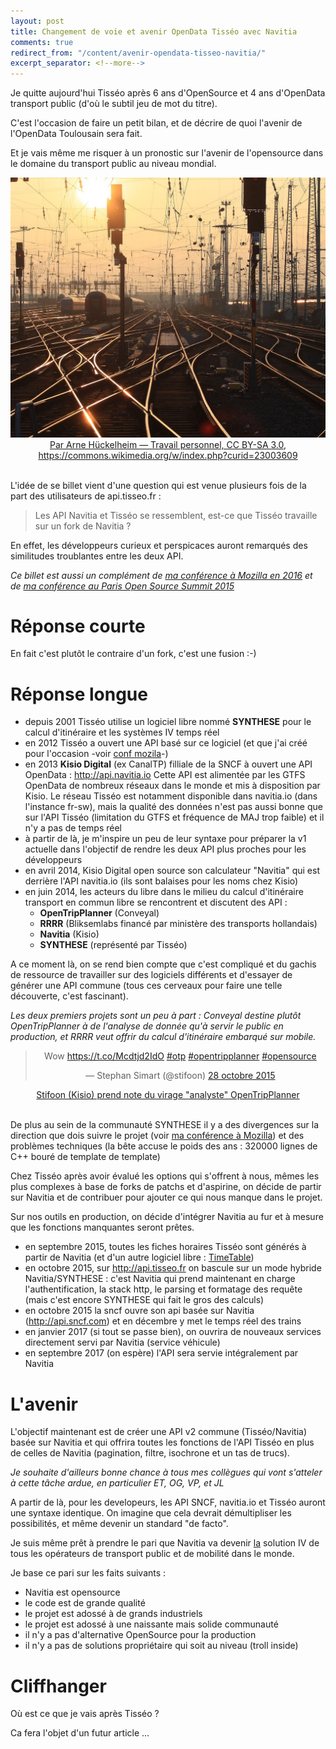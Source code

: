 ```yaml
---
layout: post
title: Changement de voie et avenir OpenData Tisséo avec Navitia
comments: true
redirect_from: "/content/avenir-opendata-tisseo-navitia/"
excerpt_separator: <!--more-->
---
```


Je quitte aujourd'hui Tisséo après 6 ans d'OpenSource et 4 ans d'OpenData transport public (d'où le subtil jeu de mot du titre).

C'est l'occasion de faire un petit bilan, et de décrire de quoi l'avenir de l'OpenData Toulousain sera fait.

Et je vais même me risquer à un pronostic sur l'avenir de l'opensource dans le domaine du transport public au niveau mondial.

<img src="/public/images/aiguillage.jpg">
<center><u>Par Arne Hückelheim — Travail personnel, CC BY-SA 3.0, https://commons.wikimedia.org/w/index.php?curid=23003609</u></center>

<!--more-->
<br>

L'idée de se billet vient d'une question qui est venue plusieurs fois de la part des utilisateurs de api.tisseo.fr : 

>
> Les API Navitia et Tisséo se ressemblent, est-ce que Tisséo travaille sur un fork de Navitia ?

En effet, les développeurs curieux et perspicaces auront remarqués des similitudes troublantes entre les deux API.

_Ce billet est aussi un complément de [ma conférence à Mozilla en 2016](http://xavierraffin.com/2016/04/25/conference-API-opensource-opendata-mozilla) et de [ma conférence au Paris Open Source Summit 2015](http://xavierraffin.com/2015/11/19/conference-collaboration-opensource-ParisOpenSourceSummit)_

# Réponse courte

En fait c'est plutôt le contraire d'un fork, c'est une fusion :-)

# Réponse longue

* depuis 2001 Tisséo utilise un logiciel libre nommé **SYNTHESE** pour le calcul d'itinéraire et les systèmes IV temps réel
* en 2012 Tisséo a ouvert une API basé sur ce logiciel (et que j'ai créé pour l'occasion -voir [conf mozila](http://xavierraffin.com/2016/04/25/conference-API-opensource-opendata-mozilla)-)
* en 2013 **Kisio Digital** (ex CanalTP) filliale de la SNCF à ouvert une API OpenData : http://api.navitia.io
  Cette API est alimentée par les GTFS OpenData de nombreux réseaux dans le monde et mis à disposition par Kisio.
  Le réseau Tisséo est notamment disponible dans navitia.io (dans l'instance fr-sw), mais la qualité des données n'est pas aussi bonne que sur l'API Tisséo (limitation du GTFS et fréquence de MAJ trop faible) et il n'y a pas de temps réel
* à partir de là, je m'inspire un peu de leur syntaxe pour préparer la v1 actuelle dans l'objectif de rendre les deux API plus proches pour les développeurs
* en avril 2014, Kisio Digital open source son calculateur "Navitia" qui est derrière l'API navitia.io (ils sont balaises pour les noms chez Kisio)
* en juin 2014, les acteurs du libre dans le milieu du calcul d'itinéraire transport en commun libre se rencontrent et discutent des API :
  * **OpenTripPlanner** (Conveyal) 
  * **RRRR** (Bliksemlabs financé par ministère des transports hollandais)
  * **Navitia** (Kisio)
  * **SYNTHESE** (représenté par Tisséo) 

A ce moment là, on se rend bien compte que c'est compliqué et du gachis de ressource de travailler sur des logiciels différents et d'essayer de générer une API commune (tous ces cerveaux pour faire une telle découverte, c'est fascinant).

_Les deux premiers projets sont un peu à part : Conveyal destine plutôt OpenTripPlanner à de l'analyse de donnée qu'à servir le public en production, et RRRR veut offrir du calcul d'itinéraire embarqué sur mobile._

<center>
<blockquote class="twitter-tweet" data-lang="fr"><p lang="und" dir="ltr">Wow <a href="https://t.co/Mcdtjd2IdO">https://t.co/Mcdtjd2IdO</a> <a href="https://twitter.com/hashtag/otp?src=hash">#otp</a> <a href="https://twitter.com/hashtag/opentripplanner?src=hash">#opentripplanner</a> <a href="https://twitter.com/hashtag/opensource?src=hash">#opensource</a></p>&mdash; Stephan Simart (@stifoon) <a href="https://twitter.com/stifoon/status/659372239473778688">28 octobre 2015</a></blockquote>
<script async src="//platform.twitter.com/widgets.js" charset="utf-8"></script>
<u>Stifoon (Kisio) prend note du virage "analyste" OpenTripPlanner</u>
</center>
<br>

De plus au sein de la communauté SYNTHESE il y a des divergences sur la direction que dois suivre le projet (voir [ma conférence à Mozilla](http://xavierraffin.com/2016/04/25/conference-API-opensource-opendata-mozilla)) et des problèmes techniques (la bête accuse le poids des ans : 320000 lignes de C++ bouré de template de template)

Chez Tisséo après avoir évalué les options qui s'offrent à nous, mêmes les plus complexes à base de forks de patchs et d'aspirine, on décide de partir sur Navitia et de contribuer pour ajouter ce qui nous manque dans le projet.

Sur nos outils en production, on décide d'intégrer Navitia au fur et à mesure que les fonctions manquantes seront prêtes.

* en septembre 2015, toutes les fiches horaires Tisséo sont générés à partir de Navitia (et d'un autre logiciel libre : [TimeTable](https://github.com/CanalTP/MttBundle))
* en octobre 2015, sur http://api.tisseo.fr on bascule sur un mode hybride Navitia/SYNTHESE : c'est Navitia qui prend maintenant en charge l'authentification, la stack http, le parsing et formatage des requête (mais c'est encore SYNTHESE qui fait le gros des calculs)
* en octobre 2015 la sncf ouvre son api basée sur Navitia (http://api.sncf.com) et en décembre y met le temps réel des trains
* en janvier 2017 (si tout se passe bien), on ouvrira de nouveaux services directement servi par Navitia (service véhicule)
* en septembre 2017 (on espère) l'API sera servie intégralement par Navitia

# L'avenir

L'objectif maintenant est de créer une API v2 commune (Tisséo/Navitia) basée sur Navitia et qui offrira toutes les fonctions de l'API Tisséo en plus de celles de Navitia (pagination, filtre, isochrone et un tas de trucs).

_Je souhaite d'ailleurs bonne chance à tous mes collègues qui vont s'atteler à cette tâche ardue, en particulier ET, OG, VP, et JL_

A partir de là, pour les developeurs, les API SNCF, navitia.io et Tisséo auront une syntaxe identique.
On imagine que cela devrait démultipliser les possibilités, et même devenir un standard "de facto".

Je suis même prêt à prendre le pari que Navitia va devenir <u>la</u> solution IV de tous les opérateurs de transport public et de mobilité dans le monde.

Je base ce pari sur les faits suivants :

* Navitia est opensource
* le code est de grande qualité
* le projet est adossé à de grands industriels
* le projet est adossé à une naissante mais solide communauté
* il n'y a pas d'alternative OpenSource pour la production
* il n'y a pas de solutions propriétaire qui soit au niveau (troll inside)

# Cliffhanger

Où est ce que je vais après Tisséo ?

Ca fera l'objet d'un futur article ...



